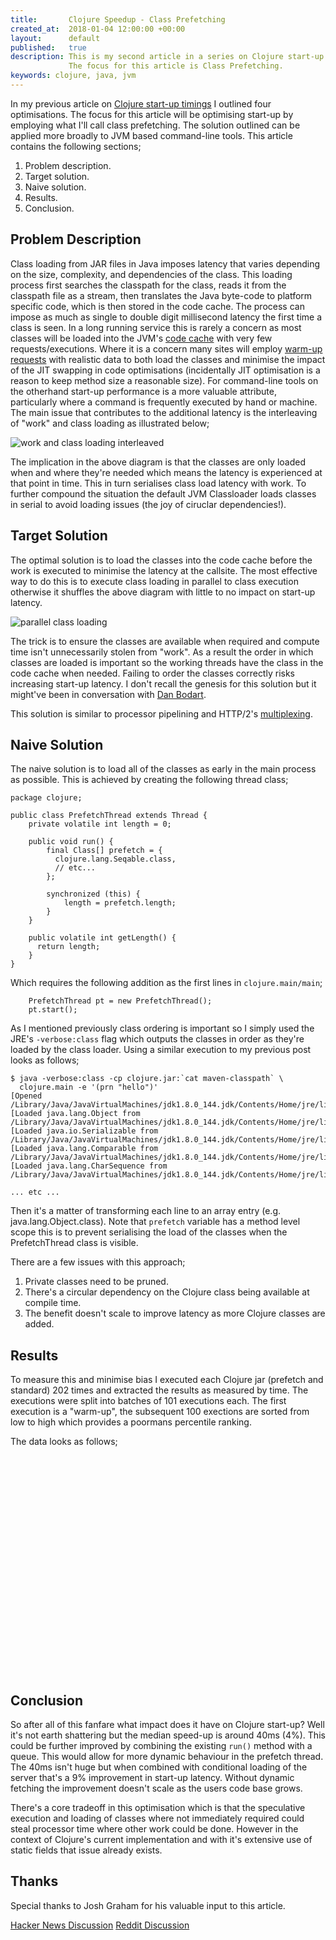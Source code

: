 ```yaml
---
title:       Clojure Speedup - Class Prefetching
created_at:  2018-01-04 12:00:00 +00:00
layout:      default
published:   true
description: This is my second article in a series on Clojure start-up timings.
             The focus for this article is Class Prefetching.
keywords: clojure, java, jvm
---
```


In my previous article on
[Clojure start-up timings](/2017/12/26/clojure-startup-walkthrough.html)
I outlined four optimisations. The focus for this article will be optimising
start-up by employing what I'll call class prefetching. The solution outlined
can be applied more broadly to JVM based command-line tools. This article
contains the following sections; 

 1. Problem description.
 2. Target solution.
 3. Naive solution.
 4. Results.
 5. Conclusion.

Problem Description
-------------------

Class loading from JAR files in Java imposes latency that varies depending on
the size, complexity, and dependencies of the class. This loading process first
searches the classpath for the class, reads it from the classpath file as a
stream, then translates the Java byte-code to platform specific code, which is
then stored in the code cache. The process can impose as much as single to
double digit millisecond latency the first time a class is seen. In a long
running service this is rarely a concern as most classes will be loaded into the
JVM's
[code cache](https://docs.oracle.com/javase/8/embedded/develop-apps-platforms/codecache.htm#A1101612)
with very few requests/executions. Where it is a concern many sites will employ
[warm-up requests](https://devcenter.heroku.com/articles/warming-up-a-java-process)
with realistic data to both load the classes and minimise the impact of the JIT
swapping in code optimisations (incidentally JIT optimisation is a reason to
keep method size a reasonable size). For command-line tools on the otherhand
start-up performance is a more valuable attribute, particularly where a command
is frequently executed by hand or machine. The main issue that contributes to
the additional latency is the interleaving of "work" and class loading as
illustrated below;

![work and class loading interleaved](https://junctionbox.ca/images/cljperf/prefetch-interleaved.png)

The implication in the above diagram is that the classes are only loaded when
and where they're needed which means the latency is experienced at that point in
time. This in turn serialises class load latency with work. To further compound
the situation the default JVM Classloader loads classes in serial to avoid
loading issues (the joy of ciruclar dependencies!).


Target Solution
---------------

The optimal solution is to load the classes into the code cache before the work
is executed to minimise the latency at the callsite. The most effective way to
do this is to execute class loading in parallel to class execution otherwise
it shuffles the above diagram with little to no impact on start-up latency.

![parallel class loading](https://junctionbox.ca/images/cljperf/prefetch-parallel.png)

The trick is to ensure the classes are available when required and compute time
isn't unnecessarily stolen from "work". As a result the order in which classes
are loaded is important so the working threads have the class in the code cache
when needed. Failing to order the classes correctly risks increasing start-up
latency. I don't recall the genesis for this solution but it might've been in
conversation with
[Dan Bodart](http://dan.bodar.com/2012/02/28/crazy-fast-build-times-or-when-10-seconds-starts-to-make-you-nervous/).

This solution is similar to processor pipelining and HTTP/2's
[multiplexing](https://cascadingmedia.com/insites/2015/03/http-2.html).

Naive Solution
--------------

The naive solution is to load all of the classes as early in the main process as
possible. This is achieved by creating the following thread class;

```
package clojure;

public class PrefetchThread extends Thread {
    private volatile int length = 0;

    public void run() {
        final Class[] prefetch = {
          clojure.lang.Seqable.class,
          // etc...
        };

        synchronized (this) {
            length = prefetch.length;
        }
    }

    public volatile int getLength() {
      return length;
    }
}
```

Which requires the following addition as the first lines in `clojure.main/main`;

```
    PrefetchThread pt = new PrefetchThread();
    pt.start();
```

As I mentioned previously class ordering is important so I simply used the JRE's
`-verbose:class` flag which outputs the classes in order as they're loaded by
the class loader. Using a similar execution to my previous post looks as follows;

```
$ java -verbose:class -cp clojure.jar:`cat maven-classpath` \
  clojure.main -e '(prn "hello")'
[Opened /Library/Java/JavaVirtualMachines/jdk1.8.0_144.jdk/Contents/Home/jre/lib/rt.jar]
[Loaded java.lang.Object from /Library/Java/JavaVirtualMachines/jdk1.8.0_144.jdk/Contents/Home/jre/lib/rt.jar]
[Loaded java.io.Serializable from /Library/Java/JavaVirtualMachines/jdk1.8.0_144.jdk/Contents/Home/jre/lib/rt.jar]
[Loaded java.lang.Comparable from /Library/Java/JavaVirtualMachines/jdk1.8.0_144.jdk/Contents/Home/jre/lib/rt.jar]
[Loaded java.lang.CharSequence from /Library/Java/JavaVirtualMachines/jdk1.8.0_144.jdk/Contents/Home/jre/lib/rt.jar]

... etc ...

```

Then it's a matter of transforming each line to an array entry (e.g.
java.lang.Object.class). Note that `prefetch` variable has a method level scope
this is to prevent serialising the load of the classes when the PrefetchThread
class is visible.

There are a few issues with this approach;

 1. Private classes need to be pruned.
 2. There's a circular dependency on the Clojure class being available at
    compile time.
 3. The benefit doesn't scale to improve latency as more Clojure classes are
    added.

Results
-------

 To measure this and minimise bias I executed each Clojure
jar (prefetch and standard) 202 times and extracted the results as measured by
time. The executions were split into batches of 101 executions each. The first
execution is a "warm-up", the subsequent 100 exections are sorted from low to
high which provides a poormans percentile ranking.

The data looks as follows;

<style>
svg {
display: block;
margin: 0px;
padding: 0px;
height: 100%;
width: 100%;
}
</style>

<div id="chart" style="height: 350px;">
<svg></svg>
</div>

<script src="https://cdnjs.cloudflare.com/ajax/libs/d3/3.5.17/d3.min.js" integrity="sha256-dsOXGNHAo/syFnazt+KTBsCQeRmlcW1XKL0bCK4Baec=" crossorigin="anonymous"></script>
<script src="https://cdnjs.cloudflare.com/ajax/libs/nvd3/1.8.6/nv.d3.min.js" integrity="sha256-Eg29ohiE9Hzc/t5whG/QK/B8MGmrO4wkF6WGuSsx0VU=" crossorigin="anonymous"></script>
<link rel="stylesheet" href="https://cdnjs.cloudflare.com/ajax/libs/nvd3/1.8.6/nv.d3.min.css" integrity="sha256-bmrwGjHOoD7azP+ZpGcOOitUNUGNRjwzjK1bZeTK6fI=" crossorigin="anonymous" />

<script>
"use strict";

var std = d3.csv('/media/std.log.csv', addData('standard'));
var std2 = d3.csv('/media/std2.log.csv', addData('standard 2'));
var pf =  d3.csv('/media/pf.log.csv', addData('prefetch'));
var pf2 =  d3.csv('/media/pf2.log.csv', addData('prefetch 2'));
var data = [null, null, null, null];
var chart = null;
var chartData = null;
var indexes = {'standard':0, 'standard 2':1, 'prefetch': 2, 'prefetch 2': 3};

function addData(label) {
  return function(error, rows) {
    if (error != null) {
      console.log(error);
      return;
    }
    var i = indexes[label];


    data[i] = {
        label: label,
        values: {
          Q1: rows[24].t * 1000,
          Q2: rows[49].t * 1000,
          Q3: rows[74].t * 1000,
          whisker_low: rows[0].t * 1000,
          whisker_high: rows[99].t * 1000,
          outliers: []
        },
      };

    chartData.datum(data).transition().duration(500).call(chart);
    nv.utils.windowResize(chart.update);
  };
}

nv.addGraph(function() {
      chart = nv.models.boxPlotChart()
        .x(function(d) { return d.label })
        .staggerLabels(true)
        .maxBoxWidth(75) // prevent boxes from being incredibly wide
        .yDomain([820, 980]);

      chartData = d3.select('#chart svg')
                    .datum(data);

      chartData.call(chart);

      nv.utils.windowResize(chart.update);

      return chart;
    });
</script>


Conclusion
----------

So after all of this fanfare what impact does it have on Clojure start-up? Well
it's not earth shattering but the median speed-up is around 40ms (4%). This
could be further improved by combining the existing `run()` method with a queue.
This would allow for more dynamic behaviour in the prefetch thread. The 40ms
isn't huge but when combined with conditional loading of the server that's a 9%
improvement in start-up latency. Without dynamic fetching the improvement
doesn't scale as the users code base grows.

There's a core tradeoff in this optimisation which is that the speculative
execution and loading of classes where not immediately required could steal
processor time where other work could be done. However in the context of
Clojure's current implementation and with it's extensive use of static fields
that issue already exists.

Thanks
------

Special thanks to Josh Graham for his valuable input to this article.

[Hacker News Discussion](https://news.ycombinator.com/item?id=16237244)
[Reddit Discussion](https://www.reddit.com/r/Clojure/comments/7t2kjt/clojurejvm_speedup_class_prefetching/)
